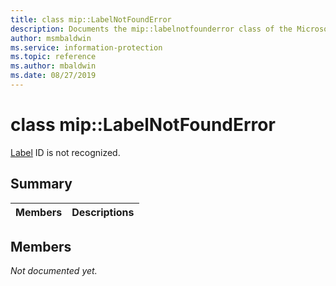 ```yaml
---
title: class mip::LabelNotFoundError 
description: Documents the mip::labelnotfounderror class of the Microsoft Information Protection (MIP) SDK.
author: msmbaldwin
ms.service: information-protection
ms.topic: reference
ms.author: mbaldwin
ms.date: 08/27/2019
---
```


# class mip::LabelNotFoundError 
[Label](class_mip_label.md) ID is not recognized.
  
## Summary
 Members                        | Descriptions                                
--------------------------------|---------------------------------------------
  
## Members
_Not documented yet._
